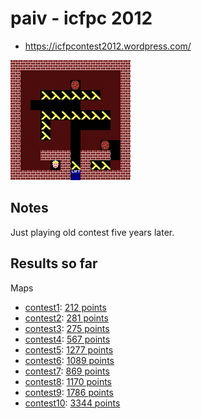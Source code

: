 paiv - icfpc 2012
=================

* https://icfpcontest2012.wordpress.com/

![lifter](lifter.gif)


Notes
-----

Just playing old contest five years later.


Results so far
--------------

Maps

* [contest1](sol/20170826201552-contest1/map.txt): [212 points](sol/20170826201552-contest1/solution.txt)
* [contest2](sol/20170826201607-contest2/map.txt): [281 points](sol/20170826201607-contest2/solution.txt)
* [contest3](sol/20170826201622-contest3/map.txt): [275 points](sol/20170826201622-contest3/solution.txt)
* [contest4](sol/20170826201727-contest4/map.txt): [567 points](sol/20170826201727-contest4/solution.txt)
* [contest5](sol/20170826201958-contest5/map.txt): [1277 points](sol/20170826201958-contest5/solution.txt)
* [contest6](sol/20170826202233-contest6/map.txt): [1089 points](sol/20170826202233-contest6/solution.txt)
* [contest7](sol/20170826202516-contest7/map.txt): [869 points](sol/20170826202516-contest7/solution.txt)
* [contest8](sol/20170826202748-contest8/map.txt): [1170 points](sol/20170826202748-contest8/solution.txt)
* [contest9](sol/20170826203038-contest9/map.txt): [1786 points](sol/20170826203038-contest9/solution.txt)
* [contest10](sol/20170826203347-contest10/map.txt): [3344 points](sol/20170826203347-contest10/solution.txt)
